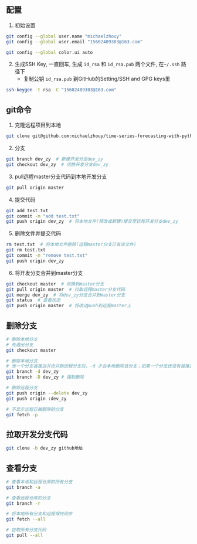 ## 配置

1. 初始设置

```sh
git config --global user.name "michaelzhouy"
git config --global user.email "15602409303@163.com"

git config --global color.ui auto
```

2. 生成SSH Key, 一直回车, 生成  `id_rsa` 和 `id_rsa.pub` 两个文件, 在`~/.ssh` 路径下
   - 复制公钥 `id_rsa.pub` 到GitHub的Setting/SSH and GPG keys里

```sh
ssh-keygen -t rsa -C "15602409303@163.com"
```

## git命令

1. 克隆远程项目到本地
```sh
git clone git@github.com:michaelzhouy/time-series-forecasting-with-python.git
```
2. 分支
```sh
git branch dev_zy  # 新建开发分支dev_zy
git checkout dev_zy  # 切换开发分支dev_zy
```
3. pull远程master分支代码到本地开发分支
```sh
git pull origin master
```
4. 提交代码
```sh
git add test.txt
git commit -m "add test.txt"
git push origin dev_zy  # 将本地文件(修改或新建)提交至远程开发分支dev_zy
```
5. 删除文件并提交代码
```sh
rm test.txt  # 将本地文件删除(远程master分支已有该文件)
git rm test.txt
git commit -m "remove test.txt"
git push origin dev_zy
```
6. 将开发分支合并到master分支
```sh
git checkout master  # 切换到master分支
git pull origin master  # 拉取远程master分支代码
git merge dev_zy  # 将dev_zy分支合并到master分支
git status  # 查看状态
git push origin master  # 将改动push到远程master上
```

## 删除分支

```sh
# 删除本地分支
# 先退出分支
git checkout master

# 删除本地分支
# 当一个分支被推送并合并到远程分支后，-d 才会本地删除该分支；如果一个分支还没有被推送或者合并，那么可以使用-D强制删除它
git branch -d dev_zy
git branch -D dev_zy # 强制删除

# 删除远程分支
git push origin --delete dev_zy
git push origin :dev_zy

# 不显示远程已被删除的分支
git fetch -p
```

## 拉取开发分支代码

```sh
git clone -b dev_zy github地址
```

## 查看分支

```sh
# 查看本地和远程仓库的所有分支
git branch -a

# 查看远程仓库的分支
git branch -r

# 将本地所有分支和远程保持同步
git fetch --all

# 拉取所有分支代码
git pull --all
```

